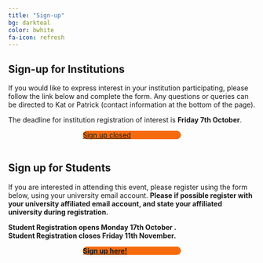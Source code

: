 ```yaml
---
title: "Sign-up"
bg: darkteal
color: bwhite
fa-icon: refresh
---
```


## Sign-up for Institutions


If you would like to express interest in your institution participating, please follow the link below and complete the form. Any questions or queries can be directed to Kat or Patrick (contact information at the bottom of the page). <br>

The deadline for institution registration of interest is <b>Friday 7th October</b>. <br>



<div class="text-box center" style="background-color:#F66B0E; border-radius:10px; width:200px; margin:0 auto">
<a href="error">Sign up closed</a>
</div>
<br>

## Sign up for Students 

If you are interested in attending this event, please register using the form below, using your university email account. <b> Please if possible register with your university affiliated email account, and state your affiliated university during registration. <br>

<b>Student Registration opens Monday 17th October </b>. <br>
Student Registration closes <b> Friday 11th November</b>.

<div class="text-box center" style="background-color:#F66B0E; border-radius:25px; width:200px; margin:0 auto ">
<a href="https://forms.office.com/r/83bSjwqNPn">Sign up here! </a>
</div>
